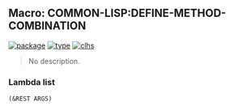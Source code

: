 ## Macro: COMMON-LISP:DEFINE-METHOD-COMBINATION
[![package](https://img.shields.io/badge/Package-COMMON--LISP-5f9ea0.svg?style=social&colorA=999999)](../) [![type](https://img.shields.io/badge/Type-Macro-5f9ea0.svg?style=social&colorA=999999)](../#macro) [![clhs](https://img.shields.io/badge/CLHS-DEFINE--METHOD--COMBINATION-5f9ea0.svg?style=social&colorA=999999)](http://www.lispworks.com/documentation/HyperSpec/Body/m_defi_4.htm) 

> No description.

### Lambda list
```
(&REST ARGS)
```
